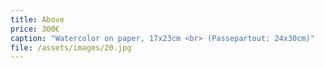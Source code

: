 ```yaml
---
title: Above
price: 300€
caption: "Watercolor on paper, 17x23cm <br> (Passepartout: 24x30cm)"
file: /assets/images/20.jpg
---
```

